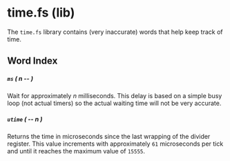 # time.fs (lib)

The `time.fs` library contains (very inaccurate) words that help keep track of time.

## Word Index

##### `ms` _( n -- )_

Wait for approximately _n_ milliseconds. This delay is based on a simple busy
loop (not actual timers) so the actual waiting time will not be very accurate.

##### `utime` _( -- n )_

Returns the time in microseconds since the last wrapping of the divider
register. This value increments with approximately `61` microseconds per tick
and until it reaches the maximum value of `15555`.
